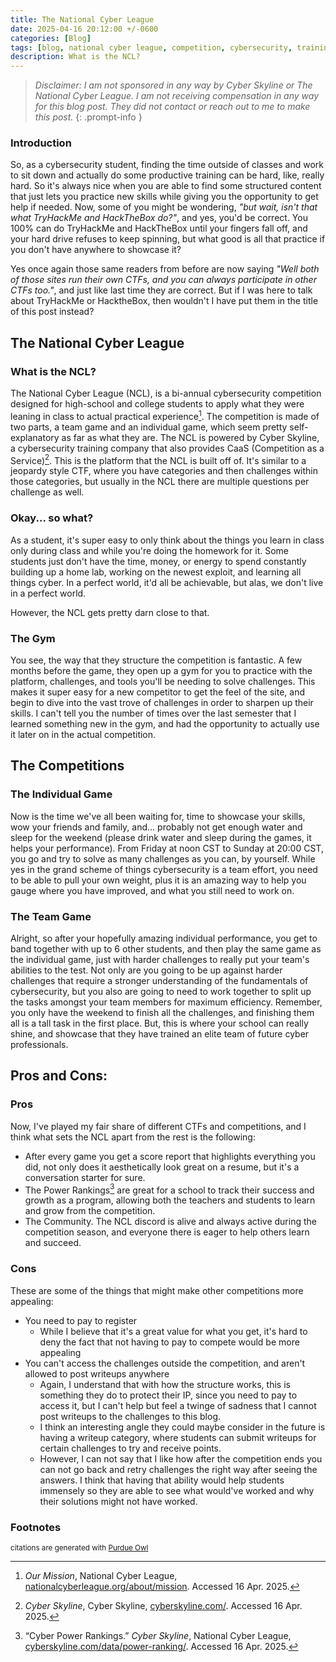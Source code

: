 ```yaml
---
title: The National Cyber League
date: 2025-04-16 20:12:00 +/-0600
categories: [Blog]
tags: [blog, national cyber league, competition, cybersecurity, training]
description: What is the NCL?
---
```


> *Disclaimer: I am not sponsored in any way by Cyber Skyline or The National Cyber League. I am not receiving compensation in any way for this blog post. They did not contact or reach out to me to make this post.*
{: .prompt-info }


### Introduction
So, as a cybersecurity student, finding the time outside of classes and work to sit down and actually do some productive training can be hard, like, really hard. So it's always nice when you are able to find some structured content that just lets you practice new skills while giving you the opportunity to get help if needed. Now, some of you might be wondering, *"but wait, isn't that what TryHackMe and HackTheBox do?"*, and yes, you'd be correct. You 100% can do TryHackMe and HackTheBox until your fingers fall off, and your hard drive refuses to keep spinning, but what good is all that practice if you don't have anywhere to showcase it?

Yes once again those same readers from before are now saying *"Well both of those sites run their own CTFs, and you can always participate in other CTFs too."*, and just like last time they are correct. But if I was here to talk about TryHackMe or HacktheBox, then wouldn't I have put them in the title of this post instead?


## The National Cyber League
### What is the NCL?
The National Cyber League (NCL), is a bi-annual cybersecurity competition designed for high-school and college students to apply what they were leaning in class to actual practical experience[^ft-1]. The competition is made of two parts, a team game and an individual game, which seem pretty self-explanatory as far as what they are. The NCL is powered by Cyber Skyline, a cybersecurity training company that also provides CaaS (Competition as a Service)[^ft-2]. This is the platform that the NCL is built off of. It's similar to a jeopardy style CTF, where you have categories and then challenges within those categories, but usually in the NCL there are multiple questions per challenge as well.

### Okay... so what?
As a student, it's super easy to only think about the things you learn in class only during class and while you're doing the homework for it. Some students just don't have the time, money, or energy to spend constantly building up a home lab, working on the newest exploit, and learning all things cyber. In a perfect world, it'd all be achievable, but alas, we don't live in a perfect world.

However, the NCL gets pretty darn close to that.

### The Gym
You see, the way that they structure the competition is fantastic. A few months before the game, they open up a gym for you to practice with the platform, challenges, and tools you'll be needing to solve challenges. This makes it super easy for a new competitor to get the feel of the site, and begin to dive into the vast trove of challenges in order to sharpen up their skills. I can't tell you the number of times over the last semester that I learned something new in the gym, and had the opportunity to actually use it later on in the actual competition.


## The Competitions
### The Individual Game
Now is the time we've all been waiting for, time to showcase your skills, wow your friends and family, and... probably not get enough water and sleep for the weekend (please drink water and sleep during the games, it helps your performance). From Friday at noon CST to Sunday at 20:00 CST, you go and try to solve as many challenges as you can, by yourself. While yes in the grand scheme of things cybersecurity is a team effort, you need to be able to pull your own weight, plus it is an amazing way to help you gauge where you have improved, and what you still need to work on.


### The Team Game
Alright, so after your hopefully amazing individual performance, you get to band together with up to 6 other students, and then play the same game as the individual game, just with harder challenges to really put your team's abilities to the test. Not only are you going to be up against harder challenges that require a stronger understanding of the fundamentals of cybersecurity, but you also are going to need to work together to split up the tasks amongst your team members for maximum efficiency. Remember, you only have the weekend to finish all the challenges, and finishing them all is a tall task in the first place. But, this is where your school can really shine, and showcase that they have trained an elite team of future cyber professionals.

## Pros and Cons:
### Pros
Now, I've played my fair share of different CTFs and competitions, and I think what sets the NCL apart from the rest is the following:
- After every game you get a score report that highlights everything you did, not only does it aesthetically look great on a resume, but it's a conversation starter for sure.
- The Power Rankings[^ft-3] are great for a school to track their success and growth as a program, allowing both the teachers and students to learn and grow from the competition.
- The Community. The NCL discord is alive and always active during the competition season, and everyone there is eager to help others learn and succeed.

### Cons
These are some of the things that might make other competitions more appealing:
- You need to pay to register
  - While I believe that it's a great value for what you get, it's hard to deny the fact that not having to pay to compete would be more appealing
- You can't access the challenges outside the competition, and aren't allowed to post writeups anywhere
  - Again, I understand that with how the structure works, this is something they do to protect their IP, since you need to pay to access it, but I can't help but feel a twinge of sadness that I cannot post writeups to the challenges to this blog.
  - I think an interesting angle they could maybe consider in the future is having a writeup category, where students can submit writeups for certain challenges to try and receive points.
  - However, I can not say that I like how after the competition ends you can not go back and retry challenges the right way after seeing the answers. I think that having that ability would help students immensely so they are able to see what would've worked and why their solutions might not have worked.



### Footnotes
<sub>citations are generated with [Purdue Owl](https://owl.purdue.edu/owl/index.html)</sub>

[^ft-1]: *Our Mission*, National Cyber League, [nationalcyberleague.org/about/mission](https://nationalcyberleague.org/about/mission). Accessed 16 Apr. 2025.
[^ft-2]: *Cyber Skyline*, Cyber Skyline, [cyberskyline.com/](https://cyberskyline.com). Accessed 16 Apr. 2025.
[^ft-3]: “Cyber Power Rankings.” *Cyber Skyline*, National Cyber League, [cyberskyline.com/data/power-ranking/](https://cyberskyline.com/data/power-ranking/). Accessed 16 Apr. 2025.
